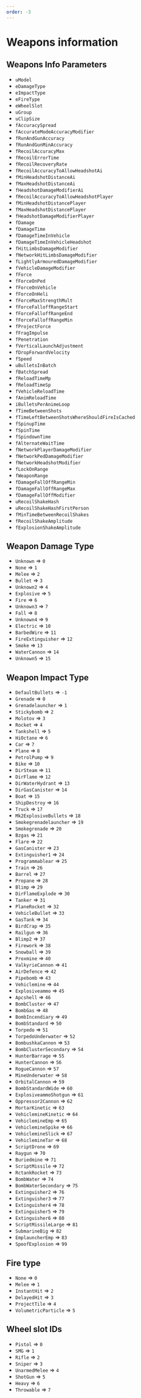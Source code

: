 ```yaml
---
order: -3
---
```


# Weapons information

## Weapons Info Parameters

* `uModel`
* `eDamageType`
* `eImpactType`
* `eFireType`
* `eWheelSlot`
* `uGroup`
* `uClipSize`
* `fAccuracySpread`
* `fAccurateModeAccuracyModifier`
* `fRunAndGunAccuracy`
* `fRunAndGunMinAccuracy`
* `fRecoilAccuracyMax`
* `fRecoilErrorTime`
* `fRecoilRecoveryRate`
* `fRecoilAccuracyToAllowHeadshotAi`
* `fMinHeadshotDistanceAi`
* `fMaxHeadshotDistanceAi`
* `fHeadshotDamageModifierAi`
* `fRecoilAccuracyToAllowHeadshotPlayer`
* `fMinHeadshotDistancePlayer`
* `fMaxHeadshotDistancePlayer`
* `fHeadshotDamageModifierPlayer`
* `fDamage`
* `fDamageTime`
* `fDamageTimeInVehicle`
* `fDamageTimeInVehicleHeadshot`
* `fHitLimbsDamageModifier`
* `fNetworkHitLimbsDamageModifier`
* `fLightlyArmouredDamageModifier`
* `fVehicleDamageModifier`
* `fForce`
* `fForceOnPed`
* `fForceOnVehicle`
* `fForceOnHeli`
* `fForceMaxStrengthMult`
* `fForceFalloffRangeStart`
* `fForceFalloffRangeEnd`
* `fForceFalloffRangeMin`
* `fProjectForce`
* `fFragImpulse`
* `fPenetration`
* `fVerticalLaunchAdjustment`
* `fDropForwardVelocity`
* `fSpeed`
* `uBulletsInBatch`
* `fBatchSpread`
* `fReloadTimeMp`
* `fReloadTimeSp`
* `fVehicleReloadTime`
* `fAnimReloadTime`
* `iBulletsPerAnimeLoop`
* `fTimeBetweenShots`
* `fTimeLeftBetweenShotsWhereShouldFireIsCached`
* `fSpinupTime`
* `fSpinTime`
* `fSpindownTime`
* `fAlternateWaitTime`
* `fNetworkPlayerDamageModifier`
* `fNetworkPedDamageModifier`
* `fNetworkHeadshotModifier`
* `fLockOnRange`
* `fWeaponRange`
* `fDamageFallOffRangeMin`
* `fDamageFallOffRangeMax`
* `fDamageFallOffModifier`
* `uRecoilShakeHash`
* `uRecoilShakeHashFirstPerson`
* `fMinTimeBetweenRecoilShakes`
* `fRecoilShakeAmplitude`
* `fExplosionShakeAmplitude`

## Weapon Damage Type

* `Unknown` => `0`
* `None` => `1`
* `Melee` => `2`
* `Bullet` => `3`
* `Unknown2` => `4`
* `Explosive` => `5`
* `Fire` => `6`
* `Unknown3` => `7`
* `Fall` => `8`
* `Unknown4` => `9`
* `Electric` => `10`
* `BarbedWire` => `11`
* `FireExtinguisher` => `12`
* `Smoke` => `13`
* `WaterCannon` => `14`
* `Unknown5` => `15`

## Weapon Impact Type

* `DefaultBullets` => `-1`
* `Grenade` => `0`
* `Grenadelauncher` => `1`
* `Stickybomb` => `2`
* `Molotov` => `3`
* `Rocket` => `4`
* `Tankshell` => `5`
* `HiOctane` => `6`
* `Car` => `7`
* `Plane` => `8`
* `PetrolPump` => `9`
* `Bike` => `10`
* `DirSteam` => `11`
* `DirFlame` => `12`
* `DirWaterHydrant` => `13`
* `DirGasCanister` => `14`
* `Boat` => `15`
* `ShipDestroy` => `16`
* `Truck` => `17`
* `Mk2ExplosiveBullets` => `18`
* `Smokegrenadelauncher` => `19`
* `Smokegrenade` => `20`
* `Bzgas` => `21`
* `Flare` => `22`
* `GasCanister` => `23`
* `Extinguisher1` => `24`
* `Programmablear` => `25`
* `Train` => `26`
* `Barrel` => `27`
* `Propane` => `28`
* `Blimp` => `29`
* `DirFlameExplode` => `30`
* `Tanker` => `31`
* `PlaneRocket` => `32`
* `VehicleBullet` => `33`
* `GasTank` => `34`
* `BirdCrap` => `35`
* `Railgun` => `36`
* `Blimp2` => `37`
* `Firework` => `38`
* `Snowball` => `39`
* `Proxmine` => `40`
* `ValkyrieCannon` => `41`
* `AirDefence` => `42`
* `Pipebomb` => `43`
* `Vehiclemine` => `44`
* `Explosiveammo` => `45`
* `Apcshell` => `46`
* `BombCluster` => `47`
* `BombGas` => `48`
* `BombIncendiary` => `49`
* `BombStandard` => `50`
* `Torpedo` => `51`
* `TorpedoUnderwater` => `52`
* `BombushkaCannon` => `53`
* `BombClusterSecondary` => `54`
* `HunterBarrage` => `55`
* `HunterCannon` => `56`
* `RogueCannon` => `57`
* `MineUnderwater` => `58`
* `OrbitalCannon` => `59`
* `BombStandardWide` => `60`
* `ExplosiveammoShotgun` => `61`
* `Oppressor2Cannon` => `62`
* `MortarKinetic` => `63`
* `VehiclemineKinetic` => `64`
* `VehiclemineEmp` => `65`
* `VehiclemineSpike` => `66`
* `VehiclemineSlick` => `67`
* `VehiclemineTar` => `68`
* `ScriptDrone` => `69`
* `Raygun` => `70`
* `Buriedmine` => `71`
* `ScriptMissile` => `72`
* `RctankRocket` => `73`
* `BombWater` => `74`
* `BombWaterSecondary` => `75`
* `Extinguisher2` => `76`
* `Extinguisher3` => `77`
* `Extinguisher4` => `78`
* `Extinguisher5` => `79`
* `Extinguisher6` => `80`
* `ScriptMissileLarge` => `81`
* `SubmarineBig` => `82`
* `EmplauncherEmp` => `83`
* `SpoofExplosion` => `99`

## Fire type

* `None` => `0`
* `Melee` => `1`
* `InstantHit` => `2`
* `DelayedHit` => `3`
* `ProjectTile` => `4`
* `VolumetricParticle` => `5`

## Wheel slot IDs

* `Pistol` => `0`
* `SMG` => `1`
* `Rifle` => `2`
* `Sniper` => `3`
* `UnarmedMelee` => `4`
* `ShotGun` => `5`
* `Heavy` => `6`
* `Throwable` => `7`